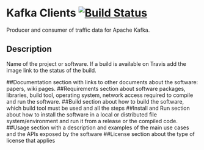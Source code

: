 Kafka Clients [![Build Status](https://travis-ci.org/luigiselmi/kafka-clients.svg?branch=master)](https://travis-ci.org/luigiselmi/kafka-clients)
=====================
Producer and consumer of traffic data for Apache Kafka. 

## Description
Name of the project or software. If a build is available on Travis add the image link to the status of the build.

##Documentation 
section with links to other documents about the software: papers, wiki pages.
##Requirements 
section about software packages, libraries, build tool, operating system, network access required to compile and run the software.
##Build 
section about how to build the software, which build tool must be used and all the steps 
##Install and Run 
section about how to install the software in a local or distributed file system/environment and run it from a release or the compiled code. 
##Usage 
section with a description and examples of the main use cases and the APIs exposed by the software
##License 
section about the type of license that applies 
